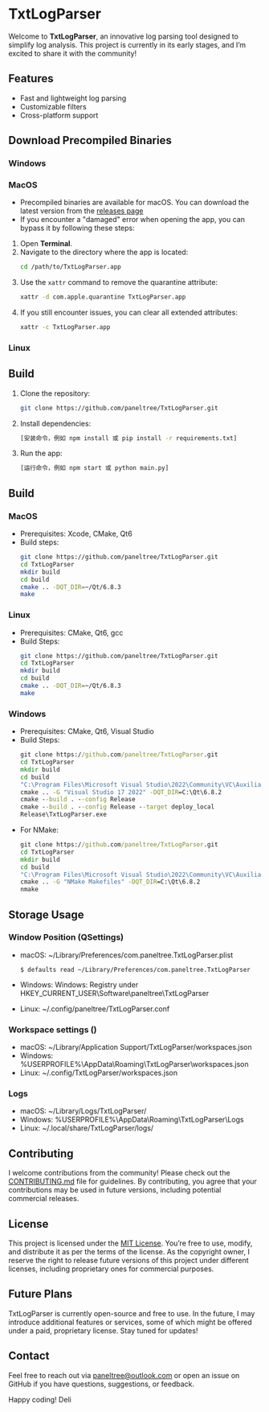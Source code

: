 # TxtLogParser

Welcome to **TxtLogParser**, an innovative log parsing tool designed to simplify log analysis. This project is currently in its early stages, and I’m excited to share it with the community!

## Features
- Fast and lightweight log parsing
- Customizable filters
- Cross-platform support

## Download Precompiled Binaries

### Windows

### MacOS

* Precompiled binaries are available for macOS. You can download the latest version from the [releases page]()
* If you encounter a "damaged" error when opening the app, you can bypass it by following these steps:
1. Open **Terminal**.
2. Navigate to the directory where the app is located:
   ```bash
   cd /path/to/TxtLogParser.app
   ```
3. Use the `xattr` command to remove the quarantine attribute:
   ```bash
   xattr -d com.apple.quarantine TxtLogParser.app
   ```
4. If you still encounter issues, you can clear all extended attributes:
   ```bash
   xattr -c TxtLogParser.app
   ```

### Linux

## Build 
1. Clone the repository:
   ```bash
   git clone https://github.com/paneltree/TxtLogParser.git
   ```
2. Install dependencies:
   ```bash
   [安装命令，例如 npm install 或 pip install -r requirements.txt]
   ```
3. Run the app:
   ```bash
   [运行命令，例如 npm start 或 python main.py]
   ```

## Build

### MacOS

* Prerequisites: Xcode, CMake, Qt6
* Build steps:
   ```bash
   git clone https://github.com/paneltree/TxtLogParser.git
   cd TxtLogParser
   mkdir build
   cd build
   cmake .. -DQT_DIR=~/Qt/6.8.3
   make
   ```

### Linux

* Prerequisites: CMake, Qt6, gcc
* Build Steps:
   ```bash
   git clone https://github.com/paneltree/TxtLogParser.git
   cd TxtLogParser
   mkdir build
   cd build
   cmake .. -DQT_DIR=~/Qt/6.8.3
   make
   ```

### Windows

* Prerequisites: CMake, Qt6, Visual Studio
* Build Steps:
   ```cmd
   git clone https://github.com/paneltree/TxtLogParser.git
   cd TxtLogParser
   mkdir build
   cd build
   "C:\Program Files\Microsoft Visual Studio\2022\Community\VC\Auxiliary\Build\vcvars64.bat"
   cmake .. -G "Visual Studio 17 2022" -DQT_DIR=C:\Qt\6.8.2
   cmake --build . --config Release
   cmake --build . --config Release --target deploy_local
   Release\TxtLogParser.exe
   ```
* For NMake:
   ```cmd
   git clone https://github.com/paneltree/TxtLogParser.git
   cd TxtLogParser
   mkdir build
   cd build
   "C:\Program Files\Microsoft Visual Studio\2022\Community\VC\Auxiliary\Build\vcvars64.bat"
   cmake .. -G "NMake Makefiles" -DQT_DIR=C:\Qt\6.8.2
   nmake
   ```

## Storage Usage

### Window Position (QSettings)

* macOS: ~/Library/Preferences/com.paneltree.TxtLogParser.plist

   ```
   $ defaults read ~/Library/Preferences/com.paneltree.TxtLogParser
   ```
* Windows: Windows: Registry under HKEY_CURRENT_USER\Software\paneltree\TxtLogParser
* Linux: ~/.config/paneltree/TxtLogParser.conf


### Workspace settings ()

* macOS: ~/Library/Application Support/TxtLogParser/workspaces.json
* Windows: %USERPROFILE%\AppData\Roaming\TxtLogParser\workspaces.json
* Linux: ~/.config/TxtLogParser/workspaces.json

### Logs

* macOS: ~/Library/Logs/TxtLogParser/
* Windows: %USERPROFILE%\AppData\Roaming\TxtLogParser\Logs
* Linux: ~/.local/share/TxtLogParser/logs/

## Contributing
I welcome contributions from the community! Please check out the [CONTRIBUTING.md](CONTRIBUTING.md) file for guidelines. By contributing, you agree that your contributions may be used in future versions, including potential commercial releases.

## License
This project is licensed under the [MIT License](LICENSE). You’re free to use, modify, and distribute it as per the terms of the license. As the copyright owner, I reserve the right to release future versions of this project under different licenses, including proprietary ones for commercial purposes.

## Future Plans
TxtLogParser is currently open-source and free to use. In the future, I may introduce additional features or services, some of which might be offered under a paid, proprietary license. Stay tuned for updates!

## Contact
Feel free to reach out via paneltree@outlook.com or open an issue on GitHub if you have questions, suggestions, or feedback.

Happy coding!
Deli